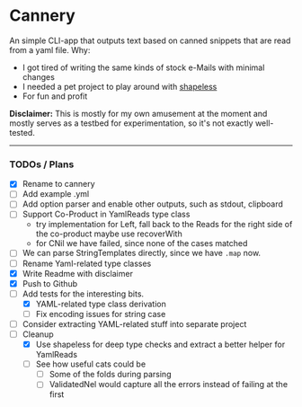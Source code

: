 # Cannery


An simple CLI-app that outputs text based on canned snippets that are read from a yaml file.
Why:
* I got tired of writing the same kinds of stock e-Mails with minimal changes
* I needed a pet project to play around with [shapeless](https://github.com/milessabin/shapeless)
* For fun and profit

**Disclaimer:**
This is mostly for my own amusement at the moment and mostly serves as a testbed for experimentation, so it's not exactly well-tested.

---
### TODOs / Plans

- [x] Rename to cannery
- [ ] Add example .yml
- [ ] Add option parser and enable other outputs, such as stdout, clipboard
- [ ] Support Co-Product in YamlReads type class
    * try implementation for Left, fall back to the Reads for the right side of the co-product maybe use recoverWith
    * for CNil we have failed, since none of the cases matched
- [ ] We can parse StringTemplates directly, since we have `.map` now.
- [ ] Rename Yaml-related type classes
- [x] Write Readme with disclaimer
- [x] Push to Github
- [ ] Add tests for the interesting bits.
    - [X] YAML-related type class derivation
    - [ ] Fix encoding issues for string case
- [ ] Consider extracting YAML-related stuff into separate project
- [ ] Cleanup
    - [X] Use shapeless for deep type checks and extract a better helper for YamlReads
    - [ ] See how useful cats could be
        - [ ] Some of the folds during parsing
        - [ ] ValidatedNel would capture all the errors instead of failing at the first